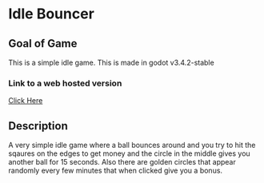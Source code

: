 # Idle Bouncer
 
 ## Goal of Game
This is a simple idle game. This is made in godot v3.4.2-stable
 
 ### Link to a web hosted version
 [Click Here](https://www.lschaefer.xyz/space3/)

## Description
A very simple idle game where a ball bounces around and you try to hit the sqaures on the edges to get money and the circle in the middle gives you another ball for 15 seconds. Also there are golden circles that appear randomly every few minutes that when clicked give you a bonus.